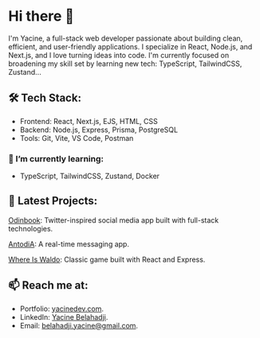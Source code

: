 # Hi there 👋
I'm Yacine, a full-stack web developer passionate about building clean, efficient, and user-friendly applications. I specialize in React, Node.js, and Next.js, and I love turning ideas into code. I'm currently focused on broadening my skill set by learning new tech: TypeScript, TailwindCSS, Zustand...

## 🛠️ Tech Stack:
- Frontend: React, Next.js, EJS, HTML, CSS
- Backend: Node.js, Express, Prisma, PostgreSQL
- Tools: Git, Vite, VS Code, Postman

### 🌱 I’m currently learning:
- TypeScript, TailwindCSS, Zustand, Docker

## 🚀 Latest Projects:

[Odinbook](https://github.com/3antozz/Odin-Book): Twitter-inspired social media app built with full-stack technologies.

[AntodiA](https://github.com/3antozz/Messaging-app): A real-time messaging app.

[Where Is Waldo](https://github.com/3antozz/Where-is-Waldo): Classic game built with React and Express.

## 📫 Reach me at:
- Portfolio: [yacinedev.com](https://yacinedev.com).
- LinkedIn: [Yacine Belahadji](https://www.linkedin.com/in/yacine-belahadji-b21a60270/).
- Email: belahadji.yacine@gmail.com.


<!--
**3antozz/3antozz** is a ✨ _special_ ✨ repository because its `README.md` (this file) appears on your GitHub profile.

Here are some ideas to get you started:

- 🔭 I’m currently working on ...
- 🌱 I’m currently learning ...
- 👯 I’m looking to collaborate on ...
- 🤔 I’m looking for help with ...
- 💬 Ask me about ...
- 📫 How to reach me: ...
- 😄 Pronouns: ...
- ⚡ Fun fact: ...
-->

